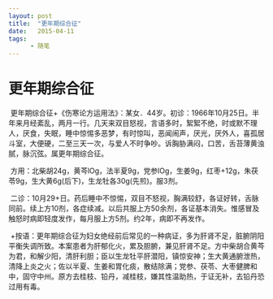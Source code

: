 ```yaml
---
layout: post
title:  "更年期综合征"
date:   2015-04-11
tags:
      - 随笔
---
```


# 更年期综合征


 更年期综合征+《伤寒论方运用法》：某女．44岁。初诊：1966年10月25日。半年来月经紊乱，两月一行。几天来双目怒视，言语多时，絮絮不绝，时或默不理人，厌食，失眠，睡中惊惕多恶梦，有时惊叫，恶闻闹声，厌光，厌外人，喜孤居斗室，大便硬，二至三天一次，与爱人不时争吵。诉胸胁满闷，口苦，舌苔薄黄浊腻，脉沉弦。属更年期综合征。 

 方用：北柴胡24g，黄芩lOg，法半夏9g，党参lOg，生姜9g，红枣+12g，朱茯苓9g，生大黄6g(后下)，生龙牡各30g(先煎)。服3剂。

 二诊：10月29+日。药后睡中不惊惕，双目不怒视，胸满较舒，各证好转，舌脉同前。续上方10剂，各症续减。以后共服上方50余剂，各证基本消失。惟感冒及触怒时病即轻度发作，每月服上方5剂。约2年，病即不再发作。

 +按语：更年期综合征为妇女绝经前后常见的一种病证，多为肝肾不足，脏腑阴阳平衡失调所致。本案患者为肝郁化火，累及胆腑，兼见肝肾不足。方中柴胡合黄芩为君，和解少阳，清肝利胆；臣以生龙牡平肝潜阳，镇惊安神；生大黄通腑泄热，清降上炎之火；佐以半夏、生姜和胃化痰，散结除满；党参、茯苓、大枣健脾和中，固守中州。原方去桂枝、铅丹，减桂枝，嫌其性温助热，于证无补，去铅丹恐过用有毒。

